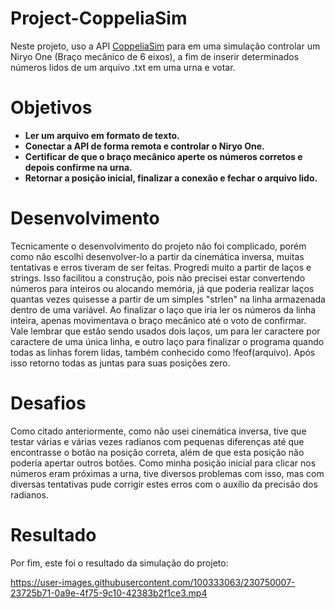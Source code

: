 # Project-CoppeliaSim
Neste projeto, uso a API [CoppeliaSim](https://www.coppeliarobotics.com/) para em uma simulação controlar um Niryo One (Braço mecânico de 6 eixos), a fim de inserir 
determinados números lidos de um arquivo .txt em uma urna e votar. 

# Objetivos
* __Ler um arquivo em formato de texto.__
* __Conectar a API de forma remota e controlar o Niryo One.__
* __Certificar de que o braço mecânico aperte os números corretos e depois confirme na urna.__
* __Retornar a posição inicial, finalizar a conexão e fechar o arquivo lido.__

# Desenvolvimento
Tecnicamente o desenvolvimento do projeto não foi complicado, porém como não escolhi desenvolver-lo a partir da cinemática inversa, muitas tentativas e erros tiveram de 
ser feitas. Progredi muito a partir de laços e strings. Isso facilitou a construção, pois não precisei estar convertendo números para inteiros ou alocando memória, já que
poderia realizar laços quantas vezes quisesse a partir de um simples "strlen" na linha armazenada dentro de uma variável. Ao finalizar o laço que iria ler os números da 
linha inteira, apenas movimentava o braço mecânico até o voto de confirmar. Vale lembrar que estão sendo usados dois laços, um para ler caractere por caractere de uma
única linha, e outro laço para finalizar o programa quando todas as linhas forem lidas, também conhecido como !feof(arquivo). Após isso retorno todas as juntas para suas
posições zero.

# Desafios
Como citado anteriormente, como não usei cinemática inversa, tive que testar várias e várias vezes radianos com pequenas diferenças até que encontrasse o botão na posição
correta, além de que esta posição não poderia apertar outros botões. Como minha posição inicial para clicar nos números eram próximas a urna, tive diversos problemas com
isso, mas com diversas tentativas pude corrigir estes erros com o auxílio da precisão dos radianos.

# Resultado
Por fim, este foi o resultado da simulação do projeto:

https://user-images.githubusercontent.com/100333063/230750007-23725b71-0a9e-4f75-9c10-42383b2f1ce3.mp4

